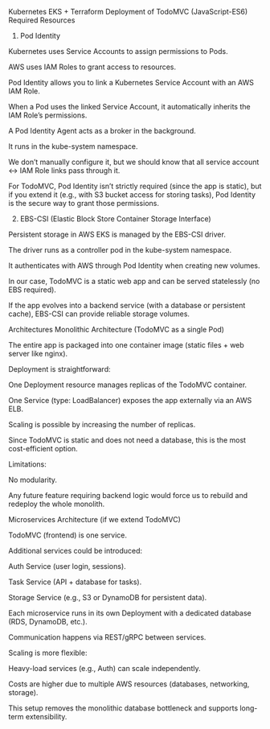 Kubernetes
EKS + Terraform Deployment of TodoMVC (JavaScript-ES6)
Required Resources
1. Pod Identity

Kubernetes uses Service Accounts to assign permissions to Pods.

AWS uses IAM Roles to grant access to resources.

Pod Identity allows you to link a Kubernetes Service Account with an AWS IAM Role.

When a Pod uses the linked Service Account, it automatically inherits the IAM Role’s permissions.

A Pod Identity Agent acts as a broker in the background.

It runs in the kube-system namespace.

We don’t manually configure it, but we should know that all service account ↔ IAM Role links pass through it.

For TodoMVC, Pod Identity isn’t strictly required (since the app is static), but if you extend it (e.g., with S3 bucket access for storing tasks), Pod Identity is the secure way to grant those permissions.

2. EBS-CSI (Elastic Block Store Container Storage Interface)

Persistent storage in AWS EKS is managed by the EBS-CSI driver.

The driver runs as a controller pod in the kube-system namespace.

It authenticates with AWS through Pod Identity when creating new volumes.

In our case, TodoMVC is a static web app and can be served statelessly (no EBS required).

If the app evolves into a backend service (with a database or persistent cache), EBS-CSI can provide reliable storage volumes.

Architectures
Monolithic Architecture (TodoMVC as a single Pod)

The entire app is packaged into one container image (static files + web server like nginx).

Deployment is straightforward:

One Deployment resource manages replicas of the TodoMVC container.

One Service (type: LoadBalancer) exposes the app externally via an AWS ELB.

Scaling is possible by increasing the number of replicas.

Since TodoMVC is static and does not need a database, this is the most cost-efficient option.

Limitations:

No modularity.

Any future feature requiring backend logic would force us to rebuild and redeploy the whole monolith.

Microservices Architecture (if we extend TodoMVC)

TodoMVC (frontend) is one service.

Additional services could be introduced:

Auth Service (user login, sessions).

Task Service (API + database for tasks).

Storage Service (e.g., S3 or DynamoDB for persistent data).

Each microservice runs in its own Deployment with a dedicated database (RDS, DynamoDB, etc.).

Communication happens via REST/gRPC between services.

Scaling is more flexible:

Heavy-load services (e.g., Auth) can scale independently.

Costs are higher due to multiple AWS resources (databases, networking, storage).

This setup removes the monolithic database bottleneck and supports long-term extensibility.
